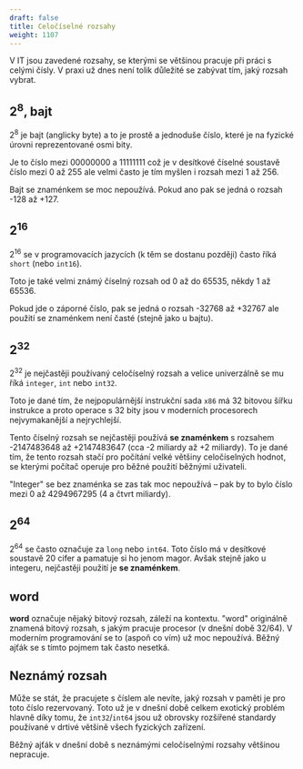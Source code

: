 ```yaml
---
draft: false
title: Celočíselné rozsahy
weight: 1107
---
```


V IT jsou zavedené rozsahy, se kterými se většinou pracuje při práci s celými čísly. V praxi už dnes není tolik důležité se zabývat tím, jaký rozsah vybrat.

## 2<sup>8</sup>, bajt

2<sup>8</sup> je bajt (anglicky byte) a to je prostě a jednoduše číslo, které je na fyzické úrovni reprezentované osmi bity.

Je to číslo mezi 00000000 a 11111111 což je v desítkové číselné soustavě číslo mezi 0 až 255 ale velmi často je tím myšlen i rozsah mezi 1 až 256.

Bajt se znaménkem se moc nepoužívá. Pokud ano pak se jedná o rozsah -128 až +127.

## 2<sup>16</sup>

2<sup>16</sup> se v programovacích jazycích (k těm se dostanu později) často říká `short` (nebo `int16`).

Toto je také velmi známý číselný rozsah od 0 až do 65535, někdy 1 až 65536.

Pokud jde o záporné číslo, pak se jedná o rozsah -32768 až +32767 ale použití se znaménkem není časté (stejně jako u bajtu).

## 2<sup>32</sup>

2<sup>32</sup> je nejčastěji používaný celočíselný rozsah a velice univerzálně se mu říká `integer`, `int` nebo `int32`. 

Toto je dané tím, že nejpopulárnější instrukční sada `x86` má 32 bitovou šířku instrukce a proto operace s 32 bity jsou v moderních procesorech nejvymakanější a nejrychlejší.

Tento číselný rozsah se nejčastěji používá **se znaménkem** s rozsahem -2147483648 až +2147483647 (cca -2 miliardy až +2 miliardy). To je dané tím, že tento rozsah stačí pro počítání velké většiny celočíselných hodnot, se kterými počítač operuje pro běžné použití běžnými uživateli.

"Integer" se bez znaménka se zas tak moc nepoužívá – pak by to bylo číslo mezi 0 až 4294967295 (4 a čtvrt miliardy).

## 2<sup>64</sup>

2<sup>64</sup> se často označuje za `long` nebo `int64`. Toto číslo má v desítkové soustavě 20 cifer a pamatuje si ho jenom magor. Avšak stejně jako u integeru, nejčastěji použití je **se znaménkem**.

## word

**word** označuje nějaký bitový rozsah, záleží na kontextu. "word" originálně znamená bitový rozsah, s jakým pracuje procesor (v dnešní době 32/64). V moderním programování se to (aspoň co vím) už moc nepoužívá. Běžný ajťák se s tímto pojmem tak často nesetká.

## Neznámý rozsah

Může se stát, že pracujete s číslem ale nevíte, jaký rozsah v paměti je pro toto číslo rezervovaný. Toto už je v dnešní době celkem exotický problém hlavně díky tomu, že `int32`/`int64` jsou už obrovsky rozšířené standardy používané v drtivé většině všech fyzických zařízení.

Běžný ajťák v dnešní době s neznámými celočíselnými rozsahy většinou nepracuje.